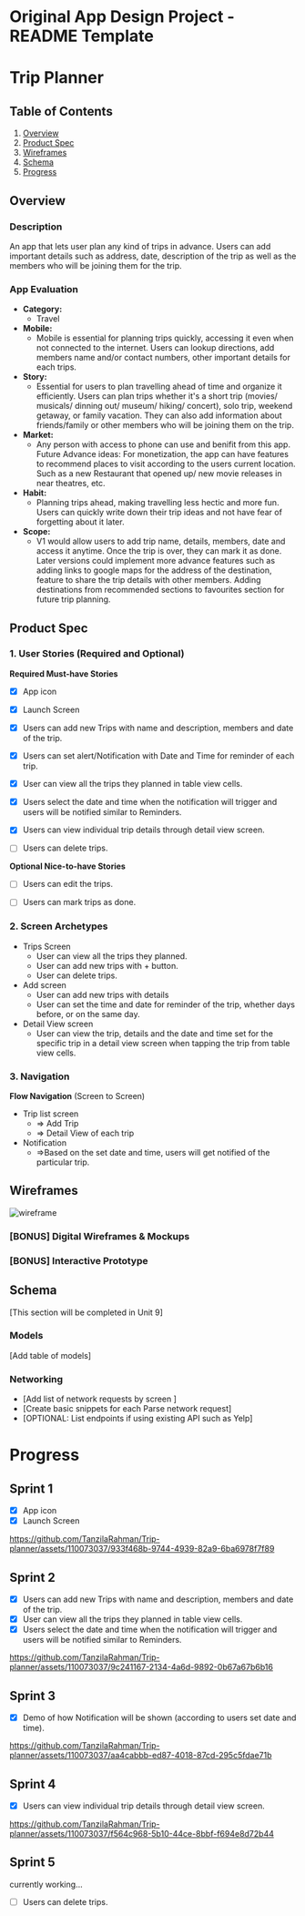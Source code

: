 Original App Design Project - README Template
===

# Trip Planner

## Table of Contents

1. [Overview](#Overview)
2. [Product Spec](#Product-Spec)
3. [Wireframes](#Wireframes)
4. [Schema](#Schema)
5. [Progress](#Progress)

## Overview

### Description

An app that lets user plan any kind of trips in advance. Users can add important details such as address, date, description of the trip as well as the members who will be joining them for the trip. 

### App Evaluation

- **Category:** 
    - Travel
- **Mobile:**
    - Mobile is essential for planning trips quickly, accessing it even when not connected to the internet. Users can lookup directions, add members name and/or contact numbers, other important details for each trips.
- **Story:**
    - Essential for users to plan travelling ahead of time and organize it efficiently. Users can plan trips whether it's a short trip (movies/ musicals/ dinning out/ museum/ hiking/ concert), solo trip, weekend getaway, or family vacation. They can also add information about friends/family or other members who will be joining them on the trip.  
- **Market:**
    - Any person with access to phone can use and benifit from this app. Future Advance ideas: For monetization, the app can have features to recommend places to visit according to the users current location. Such as a new Restaurant that opened up/ new movie releases in near theatres, etc.
- **Habit:**
    - Planning trips ahead, making travelling less hectic and more fun. Users can quickly write down their trip ideas and not have fear of forgetting about it later.
- **Scope:**
    - V1 would allow users to add trip name, details, members, date and access it anytime. Once the trip is over, they can mark it as done. Later versions could implement more advance features such as adding links to google maps for the address of the destination, feature to share the trip details with other members. Adding destinations from recommended sections to favourites section for future trip planning. 


## Product Spec

### 1. User Stories (Required and Optional)

**Required Must-have Stories**
- [x] App icon
- [x] Launch Screen
- [x] Users can add new Trips with name and description, members and date of the trip.
- [x] Users can set alert/Notification with Date and Time for reminder of each trip.
- [x] User can view all the trips they planned in table view cells. 
- [x] Users select the date and time when the notification will trigger and users will be notified similar to Reminders. 
- [x] Users can view individual trip details through detail view screen. 
- [ ] Users can delete trips.


**Optional Nice-to-have Stories**

- [ ] Users can edit the trips.
- [ ] Users can mark trips as done.


### 2. Screen Archetypes

- Trips Screen
    - User can view all the trips they planned.
    - User can add new trips with + button.
    - User can delete trips. 
- Add screen 
    -  User can add new trips with details
    -  User can set the time and date for reminder of the trip, whether days before, or on the same day. 
- Detail View screen
    - User can view the trip, details and the date and time set for the specific trip in a detail view screen when tapping the trip from table view cells. 

### 3. Navigation


**Flow Navigation** (Screen to Screen)

- Trip list screen
  - => Add Trip
  - => Detail View of each trip
- Notification
  - =>Based on the set date and time, users will get notified of the particular trip. 


## Wireframes

![wireframe](https://github.com/TanzilaRahman/Trip-planner/assets/110073037/2d0a2c47-ad3d-4343-8dcc-3ecb1d4a18fc)


### [BONUS] Digital Wireframes & Mockups

### [BONUS] Interactive Prototype

## Schema 

[This section will be completed in Unit 9]

### Models

[Add table of models]


### Networking

- [Add list of network requests by screen ]
- [Create basic snippets for each Parse network request]
- [OPTIONAL: List endpoints if using existing API such as Yelp]

# Progress
## Sprint 1

- [x] App icon
- [x] Launch Screen

https://github.com/TanzilaRahman/Trip-planner/assets/110073037/933f468b-9744-4939-82a9-6ba6978f7f89


## Sprint 2
- [x] Users can add new Trips with name and description, members and date of the trip.
- [x] User can view all the trips they planned in table view cells. 
- [x] Users select the date and time when the notification will trigger and users will be notified similar to Reminders. 

https://github.com/TanzilaRahman/Trip-planner/assets/110073037/9c241167-2134-4a6d-9892-0b67a67b6b16


## Sprint 3
- [x] Demo of how Notification will be shown (according to users set date and time).


https://github.com/TanzilaRahman/Trip-planner/assets/110073037/aa4cabbb-ed87-4018-87cd-295c5fdae71b



## Sprint 4
- [x] Users can view individual trip details through detail view screen. 




https://github.com/TanzilaRahman/Trip-planner/assets/110073037/f564c968-5b10-44ce-8bbf-f694e8d72b44



## Sprint 5 
currently working...
- [ ] Users can delete trips.

